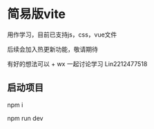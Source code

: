 # 简易版vite
用作学习，目前已支持js，css，vue文件

后续会加入热更新功能，敬请期待

有好的想法可以 + wx 一起讨论学习 Lin2212477518
## 启动项目
npm i

npm run dev